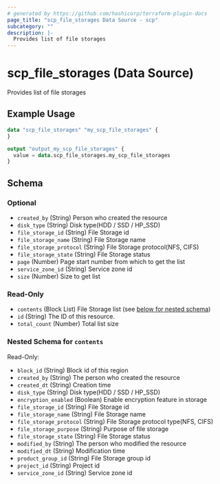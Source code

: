 ```yaml
---
# generated by https://github.com/hashicorp/terraform-plugin-docs
page_title: "scp_file_storages Data Source - scp"
subcategory: ""
description: |-
  Provides list of file storages
---
```


# scp_file_storages (Data Source)

Provides list of file storages

## Example Usage

```terraform
data "scp_file_storages" "my_scp_file_storages" {
}

output "output_my_scp_file_storages" {
  value = data.scp_file_storages.my_scp_file_storages
}
```

<!-- schema generated by tfplugindocs -->
## Schema

### Optional

- `created_by` (String) Person who created the resource
- `disk_type` (String) Disk type(HDD / SSD / HP_SSD)
- `file_storage_id` (String) File Storage id
- `file_storage_name` (String) File Storage name
- `file_storage_protocol` (String) File Storage protocol(NFS, CIFS)
- `file_storage_state` (String) File Storage status
- `page` (Number) Page start number from which to get the list
- `service_zone_id` (String) Service zone id
- `size` (Number) Size to get list

### Read-Only

- `contents` (Block List) File Storage list (see [below for nested schema](#nestedblock--contents))
- `id` (String) The ID of this resource.
- `total_count` (Number) Total list size

<a id="nestedblock--contents"></a>
### Nested Schema for `contents`

Read-Only:

- `block_id` (String) Block id of this region
- `created_by` (String) The person who created the resource
- `created_dt` (String) Creation time
- `disk_type` (String) Disk type(HDD / SSD / HP_SSD)
- `encryption_enabled` (Boolean) Enable encryption feature in storage
- `file_storage_id` (String) File Storage id
- `file_storage_name` (String) File Storage name
- `file_storage_protocol` (String) File Storage protocol type(NFS, CIFS)
- `file_storage_purpose` (String) Purpose of file storage
- `file_storage_state` (String) File Storage status
- `modified_by` (String) The person who modified the resource
- `modified_dt` (String) Modification time
- `product_group_id` (String) File Storage group id
- `project_id` (String) Project id
- `service_zone_id` (String) Service zone id


